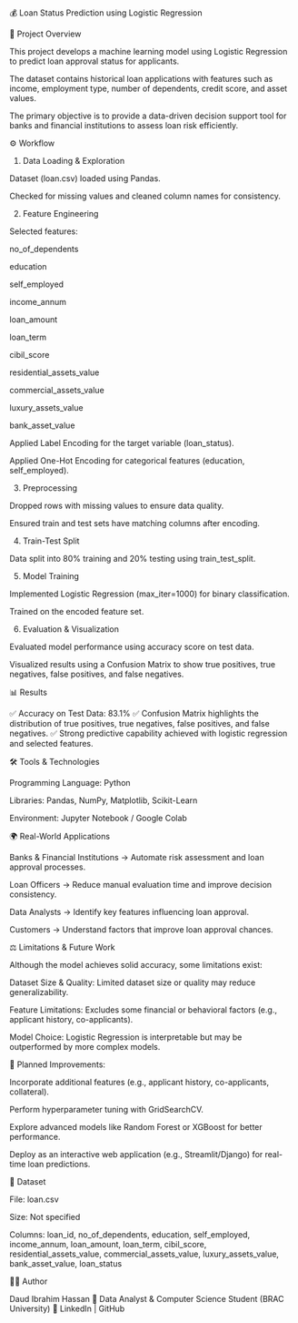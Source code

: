 💰 Loan Status Prediction using Logistic Regression


📌 Project Overview

This project develops a machine learning model using Logistic Regression to predict loan approval status for applicants.

The dataset contains historical loan applications with features such as income, employment type, number of dependents, credit score, and asset values.

The primary objective is to provide a data-driven decision support tool for banks and financial institutions to assess loan risk efficiently.



⚙️ Workflow

1. Data Loading & Exploration





Dataset (loan.csv) loaded using Pandas.



Checked for missing values and cleaned column names for consistency.

2. Feature Engineering





Selected features:





no_of_dependents



education



self_employed



income_annum



loan_amount



loan_term



cibil_score



residential_assets_value



commercial_assets_value



luxury_assets_value



bank_asset_value



Applied Label Encoding for the target variable (loan_status).



Applied One-Hot Encoding for categorical features (education, self_employed).

3. Preprocessing





Dropped rows with missing values to ensure data quality.



Ensured train and test sets have matching columns after encoding.

4. Train-Test Split





Data split into 80% training and 20% testing using train_test_split.

5. Model Training





Implemented Logistic Regression (max_iter=1000) for binary classification.



Trained on the encoded feature set.

6. Evaluation & Visualization





Evaluated model performance using accuracy score on test data.



Visualized results using a Confusion Matrix to show true positives, true negatives, false positives, and false negatives.



📊 Results

✅ Accuracy on Test Data: 83.1%
✅ Confusion Matrix highlights the distribution of true positives, true negatives, false positives, and false negatives.
✅ Strong predictive capability achieved with logistic regression and selected features.



🛠️ Tools & Technologies





Programming Language: Python



Libraries: Pandas, NumPy, Matplotlib, Scikit-Learn



Environment: Jupyter Notebook / Google Colab



🌍 Real-World Applications





Banks & Financial Institutions → Automate risk assessment and loan approval processes.



Loan Officers → Reduce manual evaluation time and improve decision consistency.



Data Analysts → Identify key features influencing loan approval.



Customers → Understand factors that improve loan approval chances.



⚖️ Limitations & Future Work

Although the model achieves solid accuracy, some limitations exist:





Dataset Size & Quality: Limited dataset size or quality may reduce generalizability.



Feature Limitations: Excludes some financial or behavioral factors (e.g., applicant history, co-applicants).



Model Choice: Logistic Regression is interpretable but may be outperformed by more complex models.

🔮 Planned Improvements:





Incorporate additional features (e.g., applicant history, co-applicants, collateral).



Perform hyperparameter tuning with GridSearchCV.



Explore advanced models like Random Forest or XGBoost for better performance.



Deploy as an interactive web application (e.g., Streamlit/Django) for real-time loan predictions.



📂 Dataset





File: loan.csv



Size: Not specified



Columns: loan_id, no_of_dependents, education, self_employed, income_annum, loan_amount, loan_term, cibil_score, residential_assets_value, commercial_assets_value, luxury_assets_value, bank_asset_value, loan_status



🧑‍💻 Author

Daud Ibrahim Hassan
📌 Data Analyst & Computer Science Student (BRAC University)
🔗 LinkedIn | GitHub
